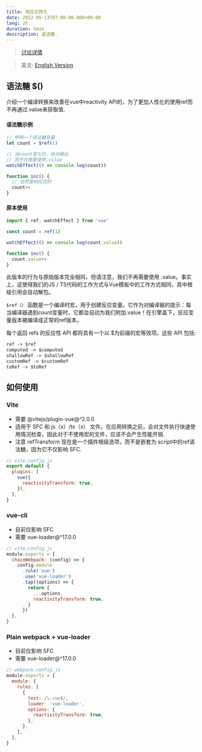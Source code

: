 ```yaml
---
title: 响应式转化
date: 2022-05-13T07:00:00.000+00:00
lang: zh
duration: 5min
description: 语法糖.
---
```


> [讨论详情](https://github.com/vuejs/rfcs/discussions/369)

> 英文: [English Version](/posts/reactivitytransform)
  ## 语法糖 $()

   <p> 介绍一个编译转换来改善在vue中reactivity API的，为了更加人性化的使用ref而不再通过.value来获取值.</p>

  #### 语法糖示例
  ```js
  // 申明一个语法糖变量
  let count = $ref(1)

  // 当count变化时，自动输出
  // 而不在需要使用.value
  watchEffect(() => console.log(count))

  function inc() {
    // 任然是响应式的
    count++
  }
  ```
  #### 原本使用
```js
import { ref, watchEffect } from 'vue'

const count = ref(1)

watchEffect(() => console.log(count.value))

function inc() {
  count.value++
}
  ```

  此版本的行为与原始版本完全相同，但请注意，我们不再需要使用 .value。事实上，这使得我们的JS / TS代码的工作方式与Vue模板中的工作方式相同，其中根级引用会自动解包。

  `$ref（）` 函数是一个编译时宏，用于创建反应变量。它作为对编译器的提示：每当编译器遇到count变量时，它都会自动为我们附加.value！在引擎盖下，反应变量版本被编译成正常的ref版本。

  每个返回 refs 的反应性 API 都将具有一个以 $为前缀的宏等效项。这些 API 包括:
  ```markdown
  ref -> $ref
  computed -> $computed
  shallowRef -> $shallowRef
  customRef -> $customRef
  toRef -> $toRef
  ```

  ## 如何使用

  ### Vite
  - 需要 @vitejs/plugin-vue@^2.0.0
  - 适用于 SFC 和 js（x）/ts（x） 文件。在应用转换之前，会对文件执行快速使用情况检查，因此对于不使用宏的文件，应该不会产生性能开销.
  - 注意 refTransform 现在是一个插件根级选项，而不是嵌套为 script中的ref语法糖，因为它不仅影响 SFC.
  ```js
  // vite.config.js
  export default {
    plugins: [
      vue({
        reactivityTransform: true,
      }),
    ],
  }
  ```

  ### vue-cli
  - 目前仅影响 SFC
  - 需要 vue-loader@^17.0.0
  ```js
  // vite.config.js
  module.exports = {
    chainWebpack: (config) => {
      config.module
        .rule('vue')
        .use('vue-loader')
        .tap((options) => {
          return {
            ...options,
            reactivityTransform: true,
          }
        })
    },
  }
  ```

  ### Plain webpack + vue-loader
  - 目前仅影响 SFC
  - 需要 vue-loader@^17.0.0
  ```js
  // webpack.config.js
  module.exports = {
    module: {
      rules: [
        {
          test: /\.vue$/,
          loader: 'vue-loader',
          options: {
            reactivityTransform: true,
          },
        },
      ],
    },
  }
  ```
